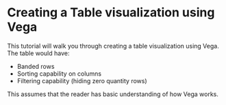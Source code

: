 # Creating a Table visualization using Vega
This tutorial will walk you through creating a table visualization using Vega. The table would have:
- Banded rows
- Sorting capability on columns
- Filtering capability (hiding zero quantity rows)

This assumes that the reader has basic understanding of how Vega works.


